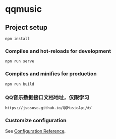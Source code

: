 # qqmusic

## Project setup
```
npm install
```

### Compiles and hot-reloads for development
```
npm run serve
```

### Compiles and minifies for production
```
npm run build
```
### QQ音乐数据接口文档地址，仅限学习
```
https://jsososo.github.io/QQMusicApi/#/
```

### Customize configuration
See [Configuration Reference](https://cli.vuejs.org/config/).
